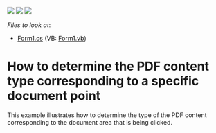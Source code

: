 <!-- default badges list -->
![](https://img.shields.io/endpoint?url=https://codecentral.devexpress.com/api/v1/VersionRange/128595754/14.1.5%2B)
[![](https://img.shields.io/badge/Open_in_DevExpress_Support_Center-FF7200?style=flat-square&logo=DevExpress&logoColor=white)](https://supportcenter.devexpress.com/ticket/details/T128105)
[![](https://img.shields.io/badge/📖_How_to_use_DevExpress_Examples-e9f6fc?style=flat-square)](https://docs.devexpress.com/GeneralInformation/403183)
<!-- default badges end -->
<!-- default file list -->
*Files to look at*:

* [Form1.cs](./CS/GetContentInfoExample/Form1.cs) (VB: [Form1.vb](./VB/GetContentInfoExample/Form1.vb))
<!-- default file list end -->
# How to determine the PDF content type corresponding to a specific document point


<p>This example illustrates how to determine the type of the PDF content corresponding to the document area that is being clicked.</p>

<br/>


